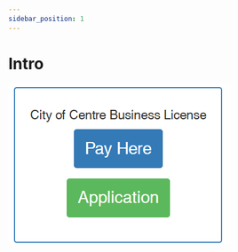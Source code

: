 ```yaml
---
sidebar_position: 1
---
```


# Intro

![Docs Version Dropdown](../../../static/files/city-of-center-business-license.png)
